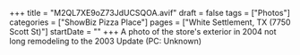 +++
title = "M2QL7XE9oZ73JdUCSQOA.avif"
draft = false
tags = ["Photos"]
categories = ["ShowBiz Pizza Place"]
pages = ["White Settlement, TX (7750 Scott St)"]
startDate = ""
+++
A photo of the store's exterior in 2004 not long remodeling to the 2003 Update (PC: Unknown)
